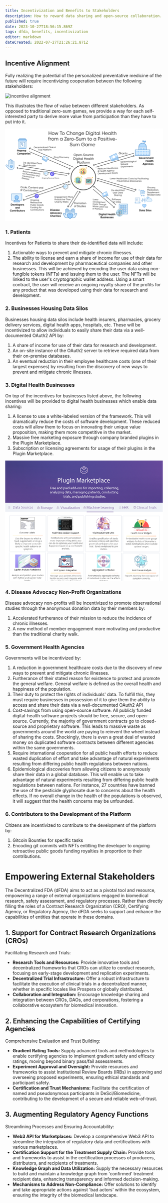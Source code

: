 ```yaml
---
title: Incentivization and Benefits to Stakeholders
description: How to reward data sharing and open-source collaboration.
published: true
date: 2023-10-27T18:56:15.869Z
tags: dfda, benefits, incentivization
editor: markdown
dateCreated: 2022-07-27T21:26:21.871Z
---
```


## Incentive Alignment

Fully realizing the potential of the personalized preventative medicine of the future will require incentivizing cooperation between the following stakeholders:

![incentive alignment](https://static.crowdsourcingcures.org/img/incentive-alignment.png)

This illustrates the flow of value between different stakeholders. As opposed to traditional zero-sum games, we provide a way for each self-interested party to derive more value from participation than they have to put into it.

![How Everyone is Better Off](</assets/value-chain-diagram.png>)

### 1. Patients

Incentives for Patients to share their de-identified data will include:

1. Actionable ways to prevent and mitigate chronic illnesses.
2. The ability to license and earn a share of income for use of their data for research and development by pharmaceutical companies and other businesses. This will be achieved by encoding the user data using non-fungible tokens (NFTs) and issuing them to the user. The NFTs will be linked to the user's cryptographic wallet address. Using a smart contract, the user will receive an ongoing royalty share of the profits for any product that was developed using their data for research and development.

### 2. Businesses Housing Data Silos

Businesses housing data silos include health insurers, pharmacies, grocery delivery services, digital health apps, hospitals, etc. These will be incentivized to allow individuals to easily share their data via a well-documented OAuth2 API by:

1. A share of income for use of their data for research and development.
2. An on-site instance of the OAuth2 server to retrieve required data from their on-premise databases.
3. An eventual reduction in their employee healthcare costs (one of their largest expenses) by resulting from the discovery of new ways to prevent and mitigate chronic illnesses.

### 3. Digital Health Businesses

On top of the incentives for businesses listed above, the following incentives will be provided to digital health businesses which enable data sharing:

1. A license to use a white-labeled version of the framework. This will dramatically reduce the costs of software development. These reduced costs will allow them to focus on innovating their unique value proposition, making them more competitive in the market.
2. Massive free marketing exposure through company branded plugins in the Plugin Marketplace.
3. Subscription or licensing agreements for usage of their plugins in the Plugin Marketplace.

![Branded Plugins](</assets/plugin-marketplace.png>)

### 4. Disease Advocacy Non-Profit Organizations

Disease advocacy non-profits will be incentivized to promote observational studies through the anonymous donation data by their members by:

1. Accelerated furtherance of their mission to reduce the incidence of chronic illnesses.
2. A new method of member engagement more motivating and productive than the traditional charity walk.

### 5. Government Health Agencies

Governments will be incentivized by:

1. A reduction in government healthcare costs due to the discovery of new ways to prevent and mitigate chronic illnesses.
2. Furtherance of their stated reason for existence to protect and promote the general welfare. General welfare is defined as the overall health and happiness of the population.
3. Their duty to protect the rights of individuals' data. To fulfill this, they must require businesses in possession of it to give them the ability to access and share their data via a well-documented OAuth2 API
4. Cost-savings from using open-source software. All publicly funded digital-health software projects should be free, secure, and open-source. Currently, the majority of government contracts go to closed-source and proprietary software. This leads to massive waste as governments around the world are paying to reinvent the wheel instead of sharing the costs. Shockingly, there is even a great deal of wasted money on duplicated software contracts between different agencies within the same governments.
5. Require international cooperation for all public health efforts to reduce wasted duplication of effort and take advantage of natural experiments resulting from differing public health regulations between nations.
6. Epidemiological discoveries from allowing citizens to anonymously share their data in a global database. This will enable us to take advantage of natural experiments resulting from differing public health regulations between nations. For instance, 27 countries have banned the use of the pesticide glyphosate due to concerns about the health effects. If no overall change in the health of the populations is observed, it will suggest that the health concerns may be unfounded.

### 6. Contributors to the Development of the Platform

Citizens are incentivized to contribute to the development of the platform by:

1. Gitcoin Bounties for specific tasks
2. Encoding git commits with NFTs entitling the developer to ongoing retroactive public goods funding royalties in proportion to their contributions.

# Empowering External Stakeholders

The Decentralized FDA (dFDA) aims to act as a pivotal tool and resource, empowering a range of external organizations engaged in biomedical research, safety assessment, and regulatory processes. Rather than directly filling the roles of a Contract Research Organization (CRO), Certifying Agency, or Regulatory Agency, the dFDA seeks to support and enhance the capabilities of entities that operate in these domains.

## 1. Support for Contract Research Organizations (CROs)

Facilitating Research and Trials:
- **Research Tools and Resources:** Provide innovative tools and decentralized frameworks that CROs can utilize to conduct research, focusing on early-stage development and replication experiments.
- **Decentralized Trial Infrastructure:** Offer a robust infrastructure to facilitate the execution of clinical trials in a decentralized manner, whether in specific locales like Prospera or globally distributed.
- **Collaboration and Integration:** Encourage knowledge sharing and integration between CROs, DAOs, and corporations, fostering a collaborative ecosystem for biomedical innovation.

## 2. Enhancing the Capabilities of Certifying Agencies

Comprehensive Evaluation and Trust Building:
- **Gradient Rating Tools:** Supply advanced tools and methodologies to enable certifying agencies to implement gradient safety and efficacy ratings, moving beyond binary pass/fail assessments.
- **Experiment Approval and Oversight:** Provide resources and frameworks to assist Institutional Review Boards (IRBs) in approving and overseeing proposed experiments, ensuring ethical standards and participant safety.
- **Certification and Trust Mechanisms:** Facilitate the certification of named and pseudonymous participants in DeSci/Biomedicine, contributing to the development of a secure and reliable web-of-trust.

## 3. Augmenting Regulatory Agency Functions

Streamlining Processes and Ensuring Accountability:
- **Web3 API for Marketplaces:** Develop a comprehensive Web3 API to streamline the integration of regulatory data and certifications with various marketplaces.
- **Certification Support for the Treatment Supply Chain:** Provide tools and frameworks to assist in the certification processes of producers, distributors, and recipients of treatments.
- **Knowledge Graph and Data Utilization:** Supply the necessary resources to build and maintain a knowledge graph from 'confirmed' treatment recipient data, enhancing transparency and informed decision-making.
- **Mechanisms to Address Non-Compliance:** Offer solutions to identify and take appropriate actions against 'bad actors' within the ecosystem, ensuring the integrity of the biomedical landscape.


